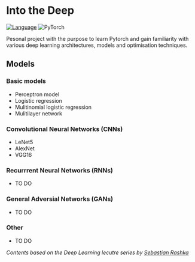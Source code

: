 # Into the Deep
[![Language](https://img.shields.io/badge/language-Python_3-3670A0.svg?style=flat-square)](https://www.python.org)
![PyTorch](https://img.shields.io/badge/PyTorch-%23EE4C2C.svg?style=flat-square&logo=PyTorch&logoColor=white)

Pesonal project with the purpose to learn Pytorch and gain familiarity with various deep learning architectures, models and optimisation techniques. 

## Models

### Basic models
- Perceptron model
- Logistic regression
- Mulitinomial logistic regression
- Mulitilayer network

### Convolutional Neural Networks (CNNs)
- LeNet5
- AlexNet
- VGG16

### Recurrrent Neural Networks (RNNs)
- TO DO

### General Adversial Networks (GANs)
- TO DO

### Other
- TO DO

*Contents based on the Deep Learning lecutre series by [Sebastian Rashka](https://sebastianraschka.com/blog/2021/dl-course.html)*
